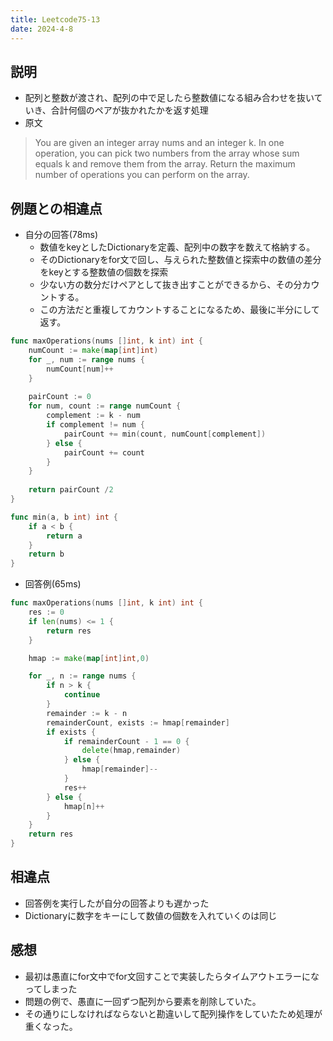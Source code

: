 ```yaml
---
title: Leetcode75-13
date: 2024-4-8
---
```

## 説明

+ 配列と整数が渡され、配列の中で足したら整数値になる組み合わせを抜いていき、合計何個のペアが抜かれたかを返す処理
+ 原文

>You are given an integer array nums and an integer k.
>In one operation, you can pick two numbers from the array whose sum equals k and remove them from the array.
>Return the maximum number of operations you can perform on the array.

## 例題との相違点

+ 自分の回答(78ms)
  + 数値をkeyとしたDictionaryを定義、配列中の数字を数えて格納する。
  + そのDictionaryをfor文で回し、与えられた整数値と探索中の数値の差分をkeyとする整数値の個数を探索
  + 少ない方の数分だけペアとして抜き出すことができるから、その分カウントする。
  + この方法だと重複してカウントすることになるため、最後に半分にして返す。

```go
func maxOperations(nums []int, k int) int {
    numCount := make(map[int]int)
    for _, num := range nums {
        numCount[num]++
    }
    
    pairCount := 0
    for num, count := range numCount {
        complement := k - num
        if complement != num {
            pairCount += min(count, numCount[complement])
        } else {
            pairCount += count
        }
    }
    
    return pairCount /2
}

func min(a, b int) int {
    if a < b {
        return a
    }
    return b
}
```

+ 回答例(65ms)

```go
func maxOperations(nums []int, k int) int {
    res := 0
    if len(nums) <= 1 {
        return res
    }

    hmap := make(map[int]int,0)

    for _, n := range nums {
        if n > k {
            continue
        }
        remainder := k - n
        remainderCount, exists := hmap[remainder]
        if exists {
            if remainderCount - 1 == 0 {
                delete(hmap,remainder)
            } else {
                hmap[remainder]--
            }
            res++
        } else {
            hmap[n]++
        }
    }
    return res
}
```

## 相違点

+ 回答例を実行したが自分の回答よりも遅かった
+ Dictionaryに数字をキーにして数値の個数を入れていくのは同じ

## 感想

+ 最初は愚直にfor文中でfor文回すことで実装したらタイムアウトエラーになってしまった
+ 問題の例で、愚直に一回ずつ配列から要素を削除していた。
+ その通りにしなければならないと勘違いして配列操作をしていたため処理が重くなった。
